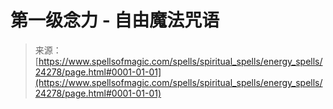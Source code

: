 <!--yml

category: 未分类

date: 2024-06-12 19:10:05

-->

# 第一级念力 - 自由魔法咒语

> 来源：[https://www.spellsofmagic.com/spells/spiritual_spells/energy_spells/24278/page.html#0001-01-01](https://www.spellsofmagic.com/spells/spiritual_spells/energy_spells/24278/page.html#0001-01-01)
